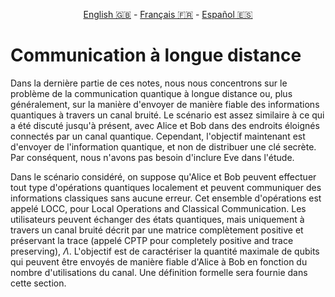 <p style="text-align: center;">
    <a id="linken" href="../../../../en/content/index.html">English &#x1F1EC;&#x1F1E7;</a> - 
    <a id="linkfr" href="../../../../fr/content/index.html">Français &#x1F1EB;&#x1F1F7;</a> - 
    <a id="linkes" href="../../../../es/content/index.html">Español &#x1F1EA;&#x1F1F8;</a>
</p>
<script>
    currentPage = window.location.href;
    beforeLang = currentPage.slice(0, currentPage.indexOf("content") - 3);
    afterLang = currentPage.slice(currentPage.indexOf("content"));
    document.getElementById("linken").href = beforeLang + "en/" + afterLang;
    document.getElementById("linkfr").href = beforeLang + "fr/" + afterLang;
    document.getElementById("linkes").href = beforeLang + "es/" + afterLang;
</script>




# Communication à longue distance

Dans la dernière partie de ces notes, nous nous concentrons sur le problème de la communication quantique à longue distance ou, plus généralement, sur la manière d'envoyer de manière fiable des informations quantiques à travers un canal bruité. Le scénario est assez similaire à ce qui a été discuté jusqu'à présent, avec Alice et Bob dans des endroits éloignés connectés par un canal quantique. Cependant, l'objectif maintenant est d'envoyer de l'information quantique, et non de distribuer une clé secrète. Par conséquent, nous n'avons pas besoin d'inclure Eve dans l'étude.

Dans le scénario considéré, on suppose qu'Alice et Bob peuvent effectuer tout type d'opérations quantiques localement et peuvent communiquer des informations classiques sans aucune erreur. Cet ensemble d'opérations est appelé LOCC, pour Local Operations and Classical Communication. Les utilisateurs peuvent échanger des états quantiques, mais uniquement à travers un canal bruité décrit par une matrice complètement positive et préservant la trace (appelé CPTP pour completely positive and trace preserving), $\Lambda$. L'objectif est de caractériser la quantité maximale de qubits qui peuvent être envoyés de manière fiable d'Alice à Bob en fonction du nombre d'utilisations du canal. Une définition formelle sera fournie dans cette section.



